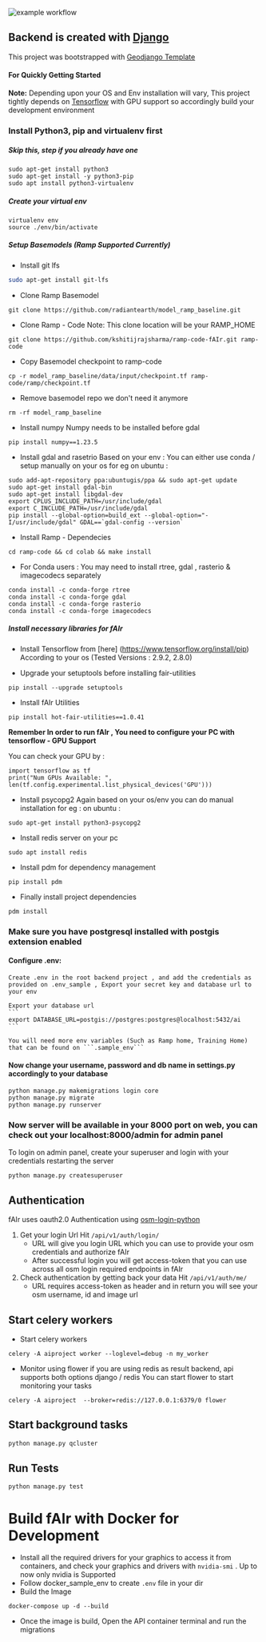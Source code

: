![example workflow](https://github.com/omranlm/TDB/actions/workflows/backend_build.yml/badge.svg)

## Backend is created with [Django](https://www.djangoproject.com/)
This project was bootstrapped with  [Geodjango Template](https://github.com/itskshitiz321/geodjangotemplate.git)
#### For Quickly Getting Started
**Note:** Depending upon your OS and Env installation will vary, This project tightly depends on [Tensorflow](https://www.tensorflow.org/install/pip) with GPU support so accordingly build your development environment
### Install Python3, pip and virtualenv first
##### Skip this, step if you already have one
    sudo apt-get install python3
    sudo apt-get install -y python3-pip
    sudo apt install python3-virtualenv
##### Create your virtual env
    virtualenv env
    source ./env/bin/activate

##### Setup Basemodels (Ramp Supported Currently)
- Install git lfs
```bash
sudo apt-get install git-lfs
```

- Clone Ramp Basemodel
```
git clone https://github.com/radiantearth/model_ramp_baseline.git
```

- Clone Ramp - Code
Note: This clone location will be your RAMP_HOME
```
git clone https://github.com/kshitijrajsharma/ramp-code-fAIr.git ramp-code
```

- Copy Basemodel checkpoint to ramp-code
```
cp -r model_ramp_baseline/data/input/checkpoint.tf ramp-code/ramp/checkpoint.tf
```


- Remove basemodel repo we don't need it anymore
```
rm -rf model_ramp_baseline
```
- Install numpy
Numpy needs to be installed before gdal
```
pip install numpy==1.23.5
```

- Install gdal and rasetrio
Based on your env : You can either use conda / setup manually on your os
for eg on ubuntu :
```
sudo add-apt-repository ppa:ubuntugis/ppa && sudo apt-get update
sudo apt-get install gdal-bin
sudo apt-get install libgdal-dev
export CPLUS_INCLUDE_PATH=/usr/include/gdal
export C_INCLUDE_PATH=/usr/include/gdal
pip install --global-option=build_ext --global-option="-I/usr/include/gdal" GDAL==`gdal-config --version`
```

- Install Ramp - Dependecies
```
cd ramp-code && cd colab && make install
```

- For Conda users : You may need to install rtree, gdal , rasterio & imagecodecs separately

```
conda install -c conda-forge rtree
conda install -c conda-forge gdal
conda install -c conda-forge rasterio
conda install -c conda-forge imagecodecs
```

##### Install necessary libraries for fAIr

- Install Tensorflow  from [here] (https://www.tensorflow.org/install/pip) According to your os (Tested Versions : 2.9.2, 2.8.0)

- Upgrade your setuptools before installing fair-utilities

```
pip install --upgrade setuptools
```

- Install fAIr Utilities
```
pip install hot-fair-utilities==1.0.41
```

**Remember In order to run fAIr , You need to configure your PC with tensorflow - GPU Support**

You can check your GPU by :

```
import tensorflow as tf
print("Num GPUs Available: ", len(tf.config.experimental.list_physical_devices('GPU')))
```


- Install psycopg2
Again based on your os/env you can do manual installation
for eg : on ubuntu :
```
sudo apt-get install python3-psycopg2
```

- Install redis server on your pc

```
sudo apt install redis
```

- Install pdm for dependency management

```
pip install pdm
```

- Finally install project dependencies

```
pdm install
```

### Make sure you have postgresql installed with postgis extension enabled


#### Configure .env:
    Create .env in the root backend project , and add the credentials as provided on .env_sample , Export your secret key and database url to your env

    Export your database url
    ```
    export DATABASE_URL=postgis://postgres:postgres@localhost:5432/ai
    ```

    You will need more env variables (Such as Ramp home, Training Home) that can be found on ```.sample_env```

#### Now change your username, password and db name in settings.py accordingly to your database
    python manage.py makemigrations login core
    python manage.py migrate
    python manage.py runserver
### Now server will be available in your 8000 port on web, you can check out your localhost:8000/admin for admin panel
To login on admin panel, create your superuser and login with your credentials restarting the server

    python manage.py createsuperuser

## Authentication
fAIr uses oauth2.0 Authentication using [osm-login-python](https://github.com/kshitijrajsharma/osm-login-python)
1. Get your login Url
    Hit ```/api/v1/auth/login/ ```
    - URL will give you login URL which you can use to provide your osm credentials and authorize fAIr
    - After successful login  you will get access-token that you can use across all osm login required endpoints in fAIr
2. Check authentication by getting back your data
    Hit ```/api/v1/auth/me/```
    - URL requires access-token as header and in return you will see your osm username, id and image url


## Start celery workers

-  Start celery workers

```
celery -A aiproject worker --loglevel=debug -n my_worker
```

- Monitor using flower
if  you are using redis as result backend, api supports both options django / redis
You can start flower to start monitoring your tasks
```
celery -A aiproject  --broker=redis://127.0.0.1:6379/0 flower
```

## Start background tasks 
```bash
python manage.py qcluster
```

## Run Tests

```
python manage.py test
```


# Build fAIr with Docker for Development
- Install all the required drivers for your graphics to access it from containers, and check your graphics and drivers with ```nvidia-smi``` . Up to now only nvidia is Supported
- Follow docker_sample_env to create ```.env``` file in your dir
- Build the Image

```
docker-compose up -d --build
```
- Once the image is build, Open the API container terminal and run the migrations
